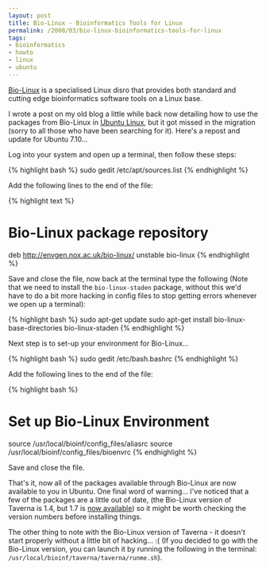 ```yaml
---
layout: post
title: Bio-Linux - Bioinformatics Tools for Linux
permalink: /2008/03/bio-linux-bioinformatics-tools-for-linux
tags:
- bioinformatics
- howto
- linux
- ubuntu
---
```


[Bio-Linux](http://nebc.nox.ac.uk/biolinux.html) is a specialised Linux disro that provides both standard
and cutting edge bioinformatics software tools on a Linux base.

I wrote a post on my old blog a little while back now detailing how to use the packages from Bio-Linux in
[Ubuntu Linux](http://www.ubuntu.com/), but it got missed in the migration (sorry to all those who have
been searching for it). Here's a repost and update for Ubuntu 7.10...

Log into your system and open up a terminal, then follow these steps:

{% highlight bash %}
sudo gedit /etc/apt/sources.list
{% endhighlight %}

Add the following lines to the end of the file:

{% highlight text %}
# Bio-Linux package repository
deb http://envgen.nox.ac.uk/bio-linux/ unstable bio-linux
{% endhighlight %}

Save and close the file, now back at the terminal type the following (Note that we need to install the
`bio-linux-staden` package, without this we'd have to do a bit more hacking in config files to stop
getting errors whenever we open up a terminal):

{% highlight bash %}
sudo apt-get update
sudo apt-get install bio-linux-base-directories bio-linux-staden
{% endhighlight %}

Next step is to set-up your environment for Bio-Linux...

{% highlight bash %}
sudo gedit /etc/bash.bashrc
{% endhighlight %}

Add the following lines to the end of the file:

{% highlight bash %}
# Set up Bio-Linux Environment
source /usr/local/bioinf/config_files/aliasrc
source /usr/local/bioinf/config_files/bioenvrc
{% endhighlight %}

Save and close the file.

That's it, now all of the packages available through Bio-Linux are now available to you in Ubuntu. One
final word of warning... I've noticed that a few of the packages are a little out of date, (the Bio-Linux
version of Taverna is 1.4, but 1.7 is [now available](http://taverna.sourceforge.net/)) so it might
be worth checking the version numbers before installing things.

The other thing to note with the Bio-Linux version of Taverna - it doesn't start properly without a
little bit of hacking... :( (If you decided to go with the Bio-Linux version, you can launch it by
running the following in the terminal: `/usr/local/bioinf/taverna/taverna/runme.sh`).

